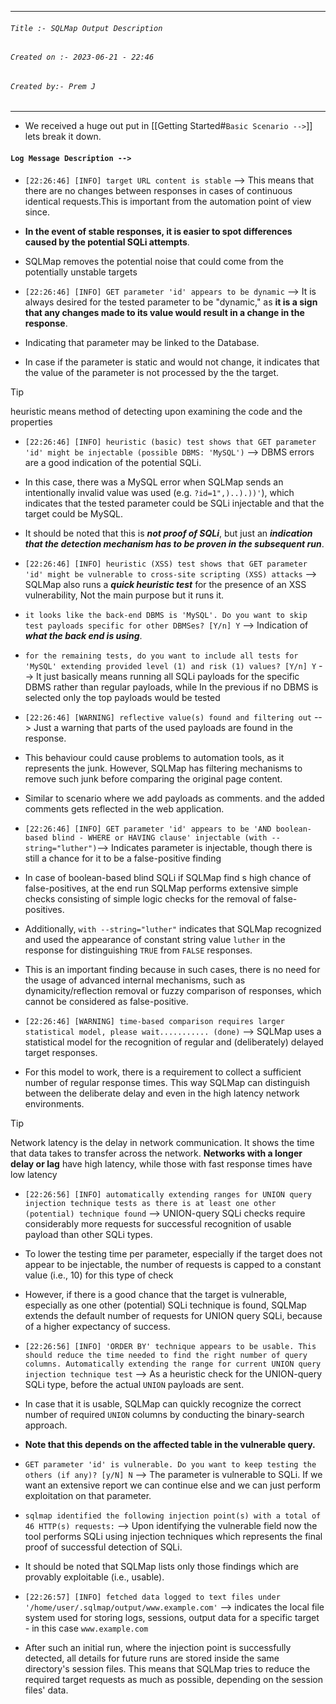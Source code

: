 
***
###### `Title :- SQLMap Output Description`
###### `Created on :- 2023-06-21 - 22:46`
###### `Created by:- Prem J`
***

- We received a huge out put in [[Getting Started#`Basic Scenario -->`]] lets break it down.

#### `Log Message Description -->`

- `[22:26:46] [INFO] target URL content is stable` --> This means that there are no changes between responses in cases of continuous identical requests.This is important from the automation point of view since.
- **In the event of stable responses, it is easier to spot differences caused by the potential SQLi attempts**. 
- SQLMap removes the potential noise that could come from the potentially unstable targets

- `[22:26:46] [INFO] GET parameter 'id' appears to be dynamic` --> It is always desired for the tested parameter to be "dynamic," as **it is a sign that any changes made to its value would result in a change in the response**. 
- Indicating that parameter may be linked to the Database.
- In case if the parameter is static and would not change, it indicates that the value of the parameter is not processed by the the target.

>[!tip]
>heuristic means method of detecting upon examining the code and the properties

- `[22:26:46] [INFO] heuristic (basic) test shows that GET parameter 'id' might be injectable (possible DBMS: 'MySQL')` --> DBMS errors are a good indication of the potential SQLi.
- In this case, there was a MySQL error when SQLMap sends an intentionally invalid value was used (e.g. `?id=1",)..).))'`), which indicates that the tested parameter could be SQLi injectable and that the target could be MySQL.
- It should be noted that this is ***not proof of SQLi***, but just an ***indication that the detection mechanism has to be proven in the subsequent run***.

- `[22:26:46] [INFO] heuristic (XSS) test shows that GET parameter 'id' might be vulnerable to cross-site scripting (XSS) attacks` --> SQLMap also runs a ***quick heuristic test*** for the presence of an XSS vulnerability, Not the main purpose but it runs it.

- `it looks like the back-end DBMS is 'MySQL'. Do you want to skip test payloads specific for other DBMSes? [Y/n] Y` --> Indication of ***what the back end is using***.

- `for the remaining tests, do you want to include all tests for 'MySQL' extending provided level (1) and risk (1) values? [Y/n] Y` --> It just basically means running all SQLi payloads for the specific DBMS rather than regular payloads, while In the previous if no DBMS is selected only the top payloads would be tested

- `[22:26:46] [WARNING] reflective value(s) found and filtering out` --> Just a warning that parts of the used payloads are found in the response.
- This behaviour could cause problems to automation tools, as it represents the junk. However, SQLMap has filtering mechanisms to remove such junk before comparing the original page content.
- Similar to scenario where we add payloads as comments. and the added comments gets reflected in the web application.

- `[22:26:46] [INFO] GET parameter 'id' appears to be 'AND boolean-based blind - WHERE or HAVING clause' injectable (with --string="luther")`--> Indicates parameter is injectable, though there is still a chance for it to be a false-positive finding
- In case of boolean-based blind SQLi if SQLMap find s high chance of false-positives, at the end run SQLMap performs extensive simple checks consisting of simple logic checks for the removal of false-positives.
- Additionally, `with --string="luther"` indicates that SQLMap recognized and used the appearance of constant string value `luther` in the response for distinguishing `TRUE` from `FALSE` responses.
- This is an important finding because in such cases, there is no need for the usage of advanced internal mechanisms, such as dynamicity/reflection removal or fuzzy comparison of responses, which cannot be considered as false-positive.

- `[22:26:46] [WARNING] time-based comparison requires larger statistical model, please wait........... (done)` --> SQLMap uses a statistical model for the recognition of regular and (deliberately) delayed target responses.
- For this model to work, there is a requirement to collect a sufficient number of regular response times. This way SQLMap can distinguish between the deliberate delay and even in the high latency network environments.

>[!tip]
>Network latency is the delay in network communication. It shows the time that data takes to transfer across the network. **Networks with a longer delay or lag** have high latency, while those with fast response times have low latency

- `[22:26:56] [INFO] automatically extending ranges for UNION query injection technique tests as there is at least one other (potential) technique found` --> UNION-query SQLi checks require considerably more requests for successful recognition of usable payload than other SQLi types.
- To lower the testing time per parameter, especially if the target does not appear to be injectable, the number of requests is capped to a constant value (i.e., 10) for this type of check
- However, if there is a good chance that the target is vulnerable, especially as one other (potential) SQLi technique is found, SQLMap extends the default number of requests for UNION query SQLi, because of a higher expectancy of success.

- `[22:26:56] [INFO] 'ORDER BY' technique appears to be usable. This should reduce the time needed to find the right number of query columns. Automatically extending the range for current UNION query injection technique test` --> As a heuristic check for the UNION-query SQLi type, before the actual `UNION` payloads are sent.
- In case that it is usable, SQLMap can quickly recognize the correct number of required `UNION` columns by conducting the binary-search approach.
- **Note that this depends on the affected table in the vulnerable query.**

- `GET parameter 'id' is vulnerable. Do you want to keep testing the others (if any)? [y/N] N` --> The parameter is vulnerable to SQLi. If we want an extensive report we can continue else and we can just perform exploitation on that parameter.

- `sqlmap identified the following injection point(s) with a total of 46 HTTP(s) requests:` --> Upon identifying the vulnerable field now the tool performs SQLi using injection techniques which represents the final proof of successful detection of SQLi.
- It should be noted that SQLMap lists only those findings which are provably exploitable (i.e., usable).

- `[22:26:57] [INFO] fetched data logged to text files under '/home/user/.sqlmap/output/www.example.com'` --> indicates the local file system used for storing logs, sessions, output data for a specific target - in this case `www.example.com` 
- After such an initial run, where the injection point is successfully detected, all details for future runs are stored inside the same directory's session files. This means that SQLMap tries to reduce the required target requests as much as possible, depending on the session files' data.